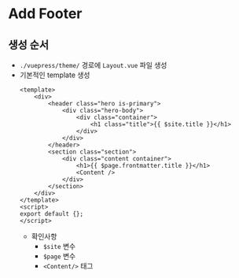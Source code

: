 # Add Footer 
## 생성 순서
* `./vuepress/theme/` 경로에 `Layout.vue` 파일 생성
* 기본적인 template 생성
    ```
    <template>
        <div>
            <header class="hero is-primary">
                <div class="hero-body">
                    <div class="container">
                        <h1 class="title">{{ $site.title }}</h1>
                    </div>
                </div>
            </header>
            <section class="section">
                <div class="content container">
                    <h1>{{ $page.frontmatter.title }}</h1>
                    <Content />
                </div>
            </section>
        </div>
    </template>
    <script>
    export default {};
    </script>
    ```
    * 확인사항
        * `$site` 변수
        * `$page` 변수
        * `<Content/>` 태그
